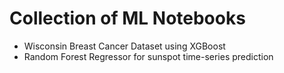 # Collection of ML Notebooks 

- Wisconsin Breast Cancer Dataset using XGBoost
- Random Forest Regressor for sunspot time-series prediction


